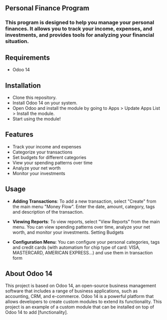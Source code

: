 
Personal Finance Program
----------------
### This program is designed to help you manage your personal finances. It allows you to track your income, expenses, and investments, and provides tools for analyzing your financial situation.

Requirements
----------------
+ Odoo 14


Installation
----------------
* Clone this repository.
* Install Odoo 14 on your system.
* Open Odoo and install the module by going to Apps > Update Apps List > Install the module.
* Start using the module!


Features
----------------  
* Track your income and expenses
* Categorize your transactions
* Set budgets for different categories
* View your spending patterns over time
* Analyze your net worth
* Monitor your investments


Usage
----------------
* **Adding Transactions**: 
To add a new transaction, select "Create" from the main menu "Money Flow". Enter the date, amount, category, tags and description of the transaction.

* **Viewing Reports**:
To view reports, select "View Reports" from the main menu. You can view spending patterns over time, analyze your net worth, and monitor your investments.
Setting Budgets

* **Configuration Menu**: You can configure your personal categories, tags and credit cards (with automatism for chip type of card: VISA, MASTERCARD, AMERICAN EXPRESS...) and use them in transaction form


About Odoo 14
----------------
This project is based on Odoo 14, an open-source business management software that includes a range of business applications, such as accounting, CRM, and e-commerce. Odoo 14 is a powerful platform that allows developers to create custom modules to extend its functionality. This project is an example of a custom module that can be installed on top of Odoo 14 to add [functionality].
